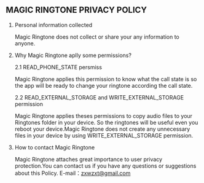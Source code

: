 ## MAGIC RINGTONE PRIVACY POLICY

1. Personal information collected

    Magic Ringtone does not collect or share your any information to anyone.


2. Why Magic Ringtone aplly some permissions?

    2.1 READ_PHONE_STATE persmiss
    
    Magic Ringtone applies this permission to know what the call state is so the app will be ready to change your ringtone according the call state.

    2.2  READ_EXTERNAL_STORAGE and WRITE_EXTERNAL_STORAGE permission
    
    Magic Ringtone applies theses permissions to copy audio files to your Ringtones folder in your device. So the ringtones will be useful even you reboot your           device.Magic Ringtone does not create any unnecessary files in your device by using WRITE_EXTERNAL_STORAGE permission.
    

3. How to contact Magic Ringtone

    Magic Ringtone attaches great importance to user privacy protection.You can contact us if you have any questions or suggestions about this Policy.
    E-mail：zxwzxt@gmail.com


